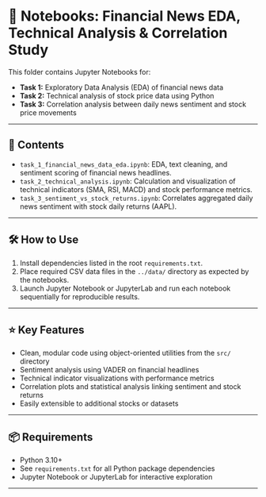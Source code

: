 # 📓 Notebooks: Financial News EDA, Technical Analysis & Correlation Study

This folder contains Jupyter Notebooks for:

* **Task 1:** Exploratory Data Analysis (EDA) of financial news data
* **Task 2:** Technical analysis of stock price data using Python
* **Task 3:** Correlation analysis between daily news sentiment and stock price movements

---

## 📁 Contents

* `task_1_financial_news_data_eda.ipynb`: EDA, text cleaning, and sentiment scoring of financial news headlines.
* `task_2_technical_analysis.ipynb`: Calculation and visualization of technical indicators (SMA, RSI, MACD) and stock performance metrics.
* `task_3_sentiment_vs_stock_returns.ipynb`: Correlates aggregated daily news sentiment with stock daily returns (AAPL).

---

## 🛠️ How to Use

1. Install dependencies listed in the root `requirements.txt`.
2. Place required CSV data files in the `../data/` directory as expected by the notebooks.
3. Launch Jupyter Notebook or JupyterLab and run each notebook sequentially for reproducible results.

---

## ⭐ Key Features

* Clean, modular code using object-oriented utilities from the `src/` directory
* Sentiment analysis using VADER on financial headlines
* Technical indicator visualizations with performance metrics
* Correlation plots and statistical analysis linking sentiment and stock returns
* Easily extensible to additional stocks or datasets

---

## 📦 Requirements

* Python 3.10+
* See `requirements.txt` for all Python package dependencies
* Jupyter Notebook or JupyterLab for interactive exploration

---


